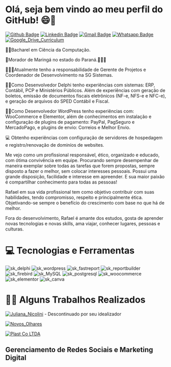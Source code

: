 # Olá, seja bem vindo ao meu perfil do GitHub! 😄👋

[![Github Badge](https://img.shields.io/badge/-Github-000?style=flat-square&logo=Github&logoColor=white&link=https://github.com/fagnerpsantos)](https://github.com/rafamatia)
[![Linkedin Badge](https://img.shields.io/badge/-LinkedIn-blue?style=flat-square&logo=Linkedin&logoColor=white&link=https://www.linkedin.com/in/rafael-jos%C3%A9-matia-de-s%C3%A1-teles-92ba991a7/)](https://www.linkedin.com/in/rafael-jos%C3%A9-matia-de-s%C3%A1-teles-92ba991a7/)
[![Gmail Badge](https://img.shields.io/badge/-Gmail-c14438?style=flat-square&logo=Gmail&logoColor=white&link=mailto:rafaelmatiateles@gmail.com)](mailto:rafaelmatiateles@gmail.com)
[![Whatsapp Badge](https://img.shields.io/badge/-Whatsapp-4CA143?style=flat-square&labelColor=4CA143&logo=whatsapp&logoColor=white&link=https://api.whatsapp.com/send?phone=5544999267912&text=Ol%C3%A1%20Rafael%2C%20Tudo%20bem%3F%20Me%20chamo)](https://api.whatsapp.com/send?phone=5544999267912&text=Ol%C3%A1%20Rafael%2C%20Tudo%20bem%3F%20Me%20chamo)
[![Google_Drive_Curriculum](https://img.shields.io/website?label=Google%20Drive&logo=Google%20Drive&logoColor=white&style=flat-square&up_color=%23FF8000&up_message=Curriculum&url=https://drive.google.com/file/d/1-N-G_dl02duTvSmkfQ6RgcmZS133YIRQ/view?usp=sharing)](https://drive.google.com/file/d/1-N-G_dl02duTvSmkfQ6RgcmZS133YIRQ/view?usp=sharing)

🧑‍🎓Bacharel em Ciência da Computação.

🏡Morador de Maringá no estado do Paraná.💛💚💙

👨🏻‍💻Atualmente tenho a responsabilidade de Gerente de Projetos e Coordenador de Desenvolvimento na SG Sistemas.

🧑‍💻Como Desenvolvedor Delphi tenho experiências com sistemas: ERP, Contábil, PCP e Ministérios Públicos. Além de experiências com geração de boletos, emissão de documentos fiscais eletrônicos (NF-e, NFS-e e NFC-e), e geração de arquivos do SPED Contábil e Fiscal.

🧑‍💻Como Desenvolvedor WordPress tenho experiências com: WooCommerce e Elementor, além de conhecimentos em instalação e configuração de plugins de pagamento: PayPal,
PagSeguro e MercadoPago, e plugins de envio: Correios e Melhor Envio.

💻 Obtenho experiências com configuração de servidores de hospedagem e registro/renovação de dominíos de websites.

Me vejo como um profissional responsável, ético, organizado e educado, com ótima convivência em equipe. Procurando sempre desempenhar de maneira exemplar sobre todas as tarefas que forem propostas, sempre disposto a fazer o melhor, sem colocar interesses pessoais. Possui uma grande disposição, facilidade e interesse em apreender. E sua maior paixão é compartilhar conhecimento para todas as pessoas!

Rafael em sua vida profissional tem como objetivo contribuir com suas habilidades, tendo compromisso, respeito e principalmente ética. Objetivando-se sempre o benefício do crescimento com base no que há de melhor.

Fora do desenvolvimento, Rafael é amante dos estudos, gosta de aprender novas tecnologias e novas skills, ama viajar, conhecer lugares, pessoas e culturas.
 
# 💻 Tecnologias e Ferramentas
![sk_delphi](https://img.shields.io/badge/Delphi-brightgreen)
![sk_wordpress](https://img.shields.io/badge/WordPress-brightgreen)
![sk_fastreport](https://img.shields.io/badge/FastReport-brightgreen)
![sk_reportbuilder](https://img.shields.io/badge/ReportBuilder-brightgreen)
![sk_firebird](https://img.shields.io/badge/Firebird-brightgreen)
![sk_MySQL](https://img.shields.io/badge/MySQL-brightgreen)
![sk_postgresql](https://img.shields.io/badge/PostgreSQL-brightgreen)
![sk_woocommerce](https://img.shields.io/badge/WooCommerce-brightgreen)
![sk_elementor](https://img.shields.io/badge/Elementor-brightgreen)
![sk_canva](https://img.shields.io/badge/Canva-brightgreen)

# 👨‍💻 Alguns Trabalhos Realizados
[![Juliana_Nicolini](https://img.shields.io/website?label=Portf%C3%B3lio%20-%20Jornalista%20-&logo=WordPress&logoColor=pink&style=for-the-badge&up_color=pink&up_message=Juliana%20Nicolini&url=https%3A%2F%2Fjuliananicolini.jor.br%2F)](https://juliananicolini.jor.br/) - Descontinuado por seu idealizador

[![Novos_Olhares](https://img.shields.io/website?label=website%20-%20Portal%20de%20Not%C3%ADcias%20-%20&logo=WordPress&logoColor=blue&style=for-the-badge&up_color=%232E64FE&up_message=Novos%20Olhares&url=https%3A%2F%2Fwww.novosolhares.com%2F)](https://www.novosolhares.com/)

[![Plast Co LTDA](https://img.shields.io/website?label=website%20-%20Ecommerce%20-%20&logo=WordPress&logoColor=blue&style=for-the-badge&up_color=%232E64FE&up_message=PlastCo%20Loja%20Virtual&url=https%3A%2F%2Fwww.plast-co.com%2F)](https://www.plast-co.com/)

## Gerenciamento de Redes Sociais e Marketing Digital

